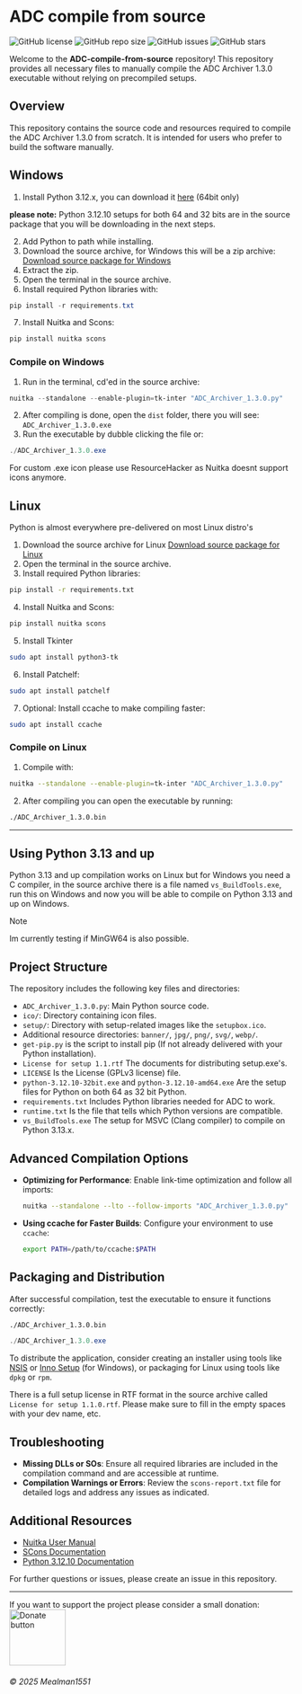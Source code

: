# ADC compile from source

![GitHub license](https://img.shields.io/github/license/Mealman1551/ADC)
![GitHub repo size](https://img.shields.io/github/repo-size/Mealman1551/ADC)
![GitHub issues](https://img.shields.io/github/issues/Mealman1551/ADC)
![GitHub stars](https://img.shields.io/github/stars/Mealman1551/ADC)

Welcome to the **ADC-compile-from-source** repository! This repository provides all necessary files to manually compile the ADC Archiver 1.3.0 executable without relying on precompiled setups.

## Overview

This repository contains the source code and resources required to compile the ADC Archiver 1.3.0 from scratch. It is intended for users who prefer to build the software manually.


## Windows

1. Install Python 3.12.x, you can download it [here](https://www.python.org/ftp/python/3.12.10/python-3.12.10-amd64.exe) (64bit only)


**please note:** Python 3.12.10 setups for both 64 and 32 bits are in the source package that you will be downloading in the next steps.


2. Add Python to path while installing.
3. Download the source archive, for Windows this will be a zip archive: [Download source package for Windows](https://github.com/Mealman1551/ADC-compile-from-scratch/archive/refs/tags/sourcecode16.zip)
4. Extract the zip.
5. Open the terminal in the source archive.
6. Install required Python libraries with:
```powershell
pip install -r requirements.txt
```
7. Install Nuitka and Scons:
```powershell
pip install nuitka scons
```
### Compile on Windows

1. Run in the terminal, cd'ed in the source archive:
```powershell
nuitka --standalone --enable-plugin=tk-inter "ADC_Archiver_1.3.0.py"
```
2. After compiling is done, open the `dist` folder, there you will see: `ADC_Archiver_1.3.0.exe`
3. Run the executable by dubble clicking the file or:
```powershell
./ADC_Archiver_1.3.0.exe
```

For custom .exe icon please use ResourceHacker as Nuitka doesnt support icons anymore.

## Linux

Python is almost everywhere pre-delivered on most Linux distro's

1. Download the source archive for Linux [Download source package for Linux](https://github.com/Mealman1551/ADC-compile-from-scratch/archive/refs/tags/sourcecode16.tar.gz)
2. Open the terminal in the source archive.
3. Install required Python libraries:
```sh
pip install -r requirements.txt
```
4. Install Nuitka and Scons:
```sh
pip install nuitka scons
```
5. Install Tkinter
```sh
sudo apt install python3-tk
```
6. Install Patchelf:
```sh
sudo apt install patchelf
```
7. Optional: Install ccache to make compiling faster:
```sh
sudo apt install ccache
```

### Compile on Linux

1. Compile with:
```sh
nuitka --standalone --enable-plugin=tk-inter "ADC_Archiver_1.3.0.py"
```
2. After compiling you can open the executable by running:
```sh
./ADC_Archiver_1.3.0.bin
```

---

## Using Python 3.13 and up

Python 3.13 and up compilation works on Linux but for Windows you need a C compiler, in the source archive there is a file named `vs_BuildTools.exe`, run this on Windows and now you will be able to compile on Python 3.13 and up on Windows.

> [!Note]
> Im currently testing if MinGW64 is also possible.

## Project Structure

The repository includes the following key files and directories:

- `ADC_Archiver_1.3.0.py`: Main Python source code.
- `ico/`: Directory containing icon files.
- `setup/`: Directory with setup-related images like the `setupbox.ico`.
- Additional resource directories: `banner/`, `jpg/`, `png/`, `svg/`, `webp/`.
- `get-pip.py` is the script to install pip (If not already delivered with your Python installation).
- `License for setup 1.1.rtf` The documents for distributing setup.exe's.
- `LICENSE` Is the License (GPLv3 license) file.
- `python-3.12.10-32bit.exe` and `python-3.12.10-amd64.exe` Are the setup files for Python on both 64 as 32 bit Python.
- `requirements.txt` Includes Python libraries needed for ADC to work.
- `runtime.txt` Is the file that tells which Python versions are compatible.
- `vs_BuildTools.exe` The setup for MSVC (Clang compiler) to compile on Python 3.13.x.

## Advanced Compilation Options

- **Optimizing for Performance**:
  Enable link-time optimization and follow all imports:
  ```sh
  nuitka --standalone --lto --follow-imports "ADC_Archiver_1.3.0.py"
  ```

- **Using ccache for Faster Builds**:
  Configure your environment to use `ccache`:
  ```sh
  export PATH=/path/to/ccache:$PATH
  ```

## Packaging and Distribution

After successful compilation, test the executable to ensure it functions correctly:
```sh
./ADC_Archiver_1.3.0.bin
```
``` powershell
./ADC_Archiver_1.3.0.exe
```

To distribute the application, consider creating an installer using tools like [NSIS](https://nsis.sourceforge.io/) or [Inno Setup](https://jrsoftware.org/isinfo.php) (for Windows), or packaging for Linux using tools like `dpkg` or `rpm`.

There is a full setup license in RTF format in the source archive called `License for setup 1.1.0.rtf`. Please make sure to fill in the empty spaces with your dev name, etc.

## Troubleshooting

- **Missing DLLs or SOs**: Ensure all required libraries are included in the compilation command and are accessible at runtime.
- **Compilation Warnings or Errors**: Review the `scons-report.txt` file for detailed logs and address any issues as indicated.

## Additional Resources

- [Nuitka User Manual](https://nuitka.net/doc/user-manual.html)
- [SCons Documentation](https://scons.org/doc.html)
- [Python 3.12.10 Documentation](https://docs.python.org/3.12/)

For further questions or issues, please create an issue in this repository.

---

If you want to support the project please consider a small donation: <a href="https://www.paypal.com/donate/?hosted_button_id=LEE83CJJ2BEJC">
	<img src="https://centerproject.org/wp-content/uploads/2021/11/paypal-donate-button-high-quality-png-1_orig.png" alt="Donate button" width="100"/>
</a>

###### © 2025 Mealman1551
